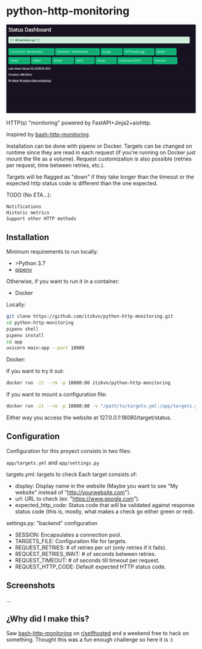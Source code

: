 # python-http-monitoring

![](./docs/dashboard_example.png)

HTTP(s) "monitoring" powered by FastAPI+Jinja2+aiohttp.

Inspired by [bash-http-monitoring](https://github.com/RaymiiOrg/bash-http-monitoring).

Installation can be done with pipenv or Docker.
Targets can be changed on runtime since they are read in each request (if you're running on Docker just mount the file as a volume).
Request customization is also possible (retries per request, time between retries, etc.).

Targets will be flagged as "down" if they take longer than the timeout or the expected http status code is different than the one expected.

TODO (No ETA...):
```
Notifications
Historic metrics
Support other HTTP methods
```

## Installation

Minimum requirements to run locally:
- \>Python 3.7
- [pipenv](https://pypi.org/project/pipenv/)

Otherwise, if you want to run it in a container:
- Docker


Locally:

```bash
git clone https://github.com/itzkvn/python-http-monitoring.git
cd python-http-monitoring
pipenv shell
pipenv install
cd app
uvicorn main:app --port 18080
```

Docker:

If you want to try it out:

```bash
docker run -it --rm -p 18080:80 itzkvn/python-http-monitoring
```

If you want to mount a configuration file:

```bash
docker run -it --rm -p 18080:80 -v "/path/to/targets.yml:/app/targets.yml" itzkvn/python-http-monitoring
```

Either way you access the website at 127.0.0.1:18080/target/status.

## Configuration

Configuration for this proyect consists in two files:

```app/targets.yml``` and ```app/settings.py```

targets.yml: targets to check
Each target consists of:
- display: Display name in the website (Maybe you want to see "My website" instead of "http://yourwebsite.com").
- url: URL to check (ex: "https://www.google.com").
- expected_http_code: Status code that will be validated against response status code (this is, mostly, what makes a check go either green or red).

settings.py: "backend" configuration
- SESSION: Encapsulates a connection pool.
- TARGETS_FILE: Configuration file for targets.
- REQUEST_RETRIES: # of retries per url (only retries if it fails).
- REQUEST_RETRIES_WAIT: # of seconds between retries.
- REQUEST_TIMEOUT: # of seconds till timeout per request.
- REQUEST_HTTP_CODE: Default expected HTTP status code.

## Screenshots

...

## ¿Why did I make this?

Saw [bash-http-monitoring](https://github.com/RaymiiOrg/bash-http-monitoring) on [r/selfhosted](https://www.reddit.com/r/selfhosted/comments/klao26/bash_http_monitoring_dashboard/) and a weekend free to hack on something. Thought this was a fun enough challenge so here it is :)